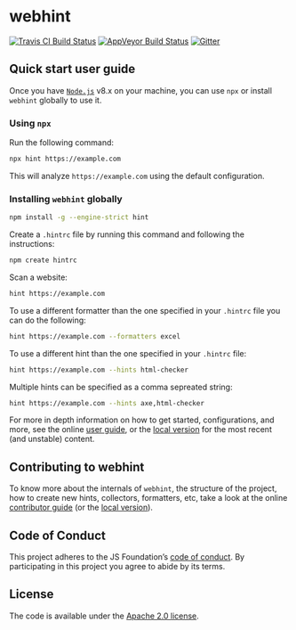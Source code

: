 # webhint

<!-- markdownlint-disable MD013 MD033 -->

<a href="https://travis-ci.org/webhintio/hint"><img src="https://travis-ci.org/webhintio/hint.svg?branch=master" alt="Travis CI Build Status"></a> <a href="https://ci.appveyor.com/project/NellieTheNarwhal/hint"><img src="https://ci.appveyor.com/api/projects/status/8rkglhr41pwao9pd?svg=true" alt="AppVeyor Build Status"></a> <a href="https://gitter.im/webhintio/Lobby"><img src="https://badges.gitter.im/Join%20Chat.svg" alt="Gitter"></a>

<!-- markdownlint-enable -->

## Quick start user guide

Once you have [`Node.js`](https://nodejs.org/en/download/current/)
v8.x on your machine, you can use `npx` or install `webhint` globally
to use it.

### Using `npx`

Run the following command:

```bash
npx hint https://example.com
```

This will analyze `https://example.com` using the default configuration.

### Installing `webhint` globally

```bash
npm install -g --engine-strict hint
```

Create a `.hintrc` file by running this command and following the
instructions:

```bash
npm create hintrc
```

Scan a website:

```bash
hint https://example.com
```

To use a different formatter than the one specified in your `.hintrc` file
 you can do the following:

```bash
hint https://example.com --formatters excel
```

To use a different hint than the one specified in your `.hintrc` file:

```bash
hint https://example.com --hints html-checker
```

Multiple hints can be specified as a comma sepreated string:

```bash
hint https://example.com --hints axe,html-checker
```

For more in depth information on how to get started, configurations,
and more, see the online [user guide](https://webhint.io/docs/user-guide/),
or the [local version](./packages/hint/docs/user-guide/index.md)
for the most recent (and unstable) content.

## Contributing to webhint

To know more about the internals of `webhint`, the structure of the
project, how to create new hints, collectors, formatters, etc, take a
look at the online [contributor
guide](https://webhint.io/docs/contributor-guide/) (or the [local
version](./packages/hint/docs/contributor-guide/index.md)).

## Code of Conduct

This project adheres to the JS Foundation’s [code of
conduct](https://js.foundation/community/code-of-conduct).
By participating in this project you agree to abide by its terms.

## License

The code is available under the [Apache 2.0 license](LICENSE.txt).
